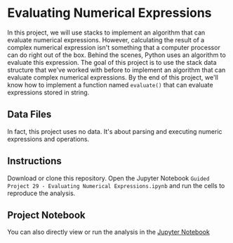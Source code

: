 # Evaluating Numerical Expressions

In this project, we will use stacks to implement an algorithm that can evaluate numerical expressions.
However, calculating the result of a complex numerical expression isn't something that a computer processor can do right out of the box. Behind the scenes, Python uses an algorithm to evaluate this expression.
The goal of this project is to use the stack data structure that we've worked with before to implement an algorithm that can evaluate complex numerical expressions.
By the end of this project, we'll know how to implement a function named `evaluate()` that can evaluate expressions stored in string.

## Data Files
In fact, this project uses no data. It's about parsing and executing numeric expressions and operations.

## Instructions

Download or clone this repository.
Open the Jupyter Notebook `Guided Project 29 - Evaluating Numerical Expressions.ipynb` and run the cells to reproduce the analysis.

## Project Notebook

You can also directly view or run the analysis in the [Jupyter Notebook](https://github.com/timmueller0/data_projects_misc/blob/main/projects/guided_project_28_analyzing_stock_prices/Guided%20Project%2028%20-%20Analyzing%20Stock%20Prices.ipynb)




